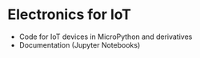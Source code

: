 # Electronics for IoT

* Code for IoT devices in MicroPython and derivatives
* Documentation (Jupyter Notebooks)
